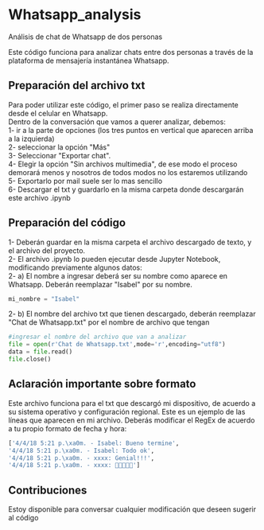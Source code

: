 # Whatsapp_analysis
Análisis de chat de Whatsapp de dos personas

Este código funciona para analizar chats entre dos personas a través de la plataforma de mensajería instantánea Whatsapp.

## Preparación del archivo txt
Para poder utilizar este código, el primer paso se realiza directamente desde el celular en Whatsapp.  
Dentro de la conversación que vamos a querer analizar, debemos:  
1- ir a la parte de opciones (los tres puntos en vertical que aparecen arriba a la izquierda)  
2- seleccionar la opción "Más"  
3- Seleccionar "Exportar chat".  
4- Elegir la opción "Sin archivos multimedia", de ese modo el proceso demorará menos y nosotros de todos modos no los estaremos utilizando  
5- Exportarlo por mail suele ser lo mas sencillo  
6- Descargar el txt y guardarlo en la misma carpeta donde descargarán este archivo .ipynb  

## Preparación del código
1- Deberán guardar en la misma carpeta el archivo descargado de texto, y el archivo del proyecto.  
2- El archivo .ipynb lo pueden ejecutar desde Jupyter Notebook, modificando previamente algunos datos:   
2- a) El nombre a ingresar deberá ser su nombre como aparece en Whatsapp. Deberán reemplazar "Isabel" por su nombre.  
```python
mi_nombre = "Isabel"
```

2- b) El nombre del archivo txt que tienen descargado, deberán reemplazar "Chat de Whatsapp.txt" por el nombre de archivo que tengan
```python
#ingresar el nombre del archivo que van a analizar
file = open(r'Chat de Whatsapp.txt',mode='r',encoding="utf8")
data = file.read()
file.close()
```

## Aclaración importante sobre formato
Este archivo funciona para el txt que descargó mi dispositivo, de acuerdo a su sistema operativo y configuración regional.
Este es un ejemplo de las líneas que aparecen en mi archivo. Deberás modificar el RegEx de acuerdo a tu propio formato de fecha y hora:
```python
['4/4/18 5:21 p.\xa0m. - Isabel: Bueno termine',
'4/4/18 5:21 p.\xa0m. - Isabel: Todo ok',
'4/4/18 5:21 p.\xa0m. - xxxx: Genial!!!',
'4/4/18 5:21 p.\xa0m. - xxxx: 👏🏻👏🏻👏']
```          

## Contribuciones
Estoy disponible para conversar cualquier modificación que deseen sugerir al código


